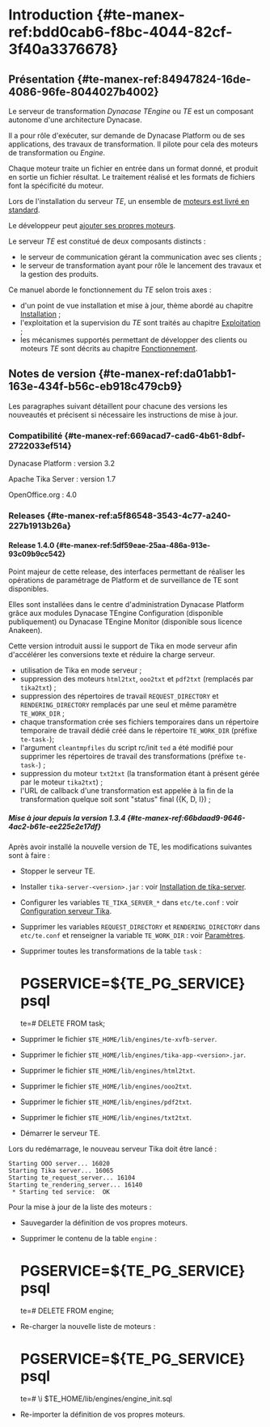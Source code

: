 # Introduction {#te-manex-ref:bdd0cab6-f8bc-4044-82cf-3f40a3376678}

## Présentation {#te-manex-ref:84947824-16de-4086-96fe-8044027b4002}

Le serveur de transformation *Dynacase TEngine* ou *TE* est un composant
autonome d'une architecture Dynacase.

Il a pour rôle d'exécuter, sur demande de Dynacase Platform ou de ses
applications, des travaux de transformation. Il pilote pour cela des moteurs de
transformation ou *Engine*.

Chaque moteur traite un fichier en entrée dans un format donné, et produit en
sortie un fichier résultat. Le traitement réalisé et les formats de fichiers
font la spécificité du moteur.

Lors de l'installation du serveur *TE*, un ensemble de [moteurs est livré en
standard][std_engines].

Le développeur peut [ajouter ses propres moteurs][add_engines].

Le serveur *TE* est constitué de deux composants distincts :

* le serveur de communication gérant la communication avec ses clients ;
* le serveur de transformation ayant pour rôle le lancement des travaux et la
  gestion des produits.

Ce manuel aborde le fonctionnement du *TE* selon trois axes :

* d'un point de vue installation et mise à jour, thème abordé au chapitre
  [Installation][installation] ;
* l'exploitation et la supervision du *TE* sont traités au chapitre
  [Exploitation][exploitation] ;
* les mécanismes supportés permettant de développer des clients ou moteurs *TE*
  sont décrits au chapitre [Fonctionnement][fonctionnement].

## Notes de version {#te-manex-ref:da01abb1-163e-434f-b56c-eb918c479cb9}

Les paragraphes suivant détaillent pour chacune des versions les nouveautés
et précisent si nécessaire les instructions de mise à jour.

### Compatibilité {#te-manex-ref:669acad7-cad6-4b61-8dbf-2722033ef514}

Dynacase Platform
:  version 3.2

Apache Tika Server
:  version 1.7

OpenOffice.org
:  4.0

### Releases {#te-manex-ref:a5f86548-3543-4c77-a240-227b1913b26a}

#### Release 1.4.0 {#te-manex-ref:5df59eae-25aa-486a-913e-93c09b9cc542}

Point majeur de cette release, des interfaces permettant de réaliser les
opérations de paramétrage de Platform et de surveillance de TE sont
disponibles.

Elles sont installées dans le centre d'administration Dynacase Platform grâce
aux modules Dynacase TEngine Configuration (disponible publiquement) ou
Dynacase TEngine Monitor (disponible sous licence Anakeen).

Cette version introduit aussi le support de Tika en mode serveur afin
d'accélérer les conversions texte et réduire la charge serveur.

* utilisation de Tika en mode serveur ;
* suppression des moteurs `html2txt`, `ooo2txt` et `pdf2txt` (remplacés par
  `tika2txt`) ;
* suppression des répertoires de travail `REQUEST_DIRECTORY` et
  `RENDERING_DIRECTORY` remplacés par une seul et même paramètre `TE_WORK_DIR`
  ;
* chaque transformation crée ses fichiers temporaires dans un répertoire
  temporaire de travail dédié créé dans le répertoire `TE_WORK_DIR` (préfixe
  `te-task-`);
* l'argument `cleantmpfiles` du script rc/init `ted` a été modifié pour
  supprimer les répertoires de travail des transformations (préfixe `te-task-`)
  ;
* suppression du moteur `txt2txt` (la transformation étant à présent gérée par
  le moteur `tika2txt`) ;
* l'URL de callback d'une transformation est appelée à la fin de la
  transformation quelque soit sont "status" final ({K, D, I}) ;

##### Mise à jour depuis la version 1.3.4 {#te-manex-ref:66bdaad9-9646-4ac2-b61e-ee225e2e17df}

Après avoir installé la nouvelle version de TE, les modifications suivantes
sont à faire :

* Stopper le serveur TE.
* Installer `tika-server-<version>.jar` : voir [Installation de
  tika-server](#tika-server).
* Configurer les variables `TE_TIKA_SERVER_*` dans `etc/te.conf` : voir
  [Configuration serveur Tika](#te-manex-ref:0260dfe8-d1c9-40c8-b2ba-666988ae4c09).
* Supprimer les variables `REQUEST_DIRECTORY` et `RENDERING_DIRECTORY` dans
  `etc/te.conf` et renseigner la variable `TE_WORK_DIR` : voir
  [Paramètres](#te-manex-ref:0260dfe8-d1c9-40c8-b2ba-666988ae4c09).
* Supprimer toutes les transformations de la table `task` :

    # PGSERVICE=${TE_PG_SERVICE} psql
    te=# DELETE FROM task;

* Supprimer le fichier `$TE_HOME/lib/engines/te-xvfb-server`.
* Supprimer le fichier `$TE_HOME/lib/engines/tika-app-<version>.jar`.
* Supprimer le fichier `$TE_HOME/lib/engines/html2txt`.
* Supprimer le fichier `$TE_HOME/lib/engines/ooo2txt`.
* Supprimer le fichier `$TE_HOME/lib/engines/pdf2txt`.
* Supprimer le fichier `$TE_HOME/lib/engines/txt2txt`.
* Démarrer le serveur TE.

Lors du redémarrage, le nouveau serveur Tika doit être lancé :

    Starting OOO server... 16020
    Starting Tika server... 16065
    Starting te_request_server... 16104
    Starting te_rendering_server... 16140
     * Starting ted service:  OK

Pour la mise à jour de la liste des moteurs :

* Sauvegarder la définition de vos propres moteurs.
* Supprimer le contenu de la table `engine` :

    # PGSERVICE=${TE_PG_SERVICE} psql
    te=# DELETE FROM engine;

* Re-charger la nouvelle liste de moteurs :

    # PGSERVICE=${TE_PG_SERVICE} psql
    te=# \i $TE_HOME/lib/engines/engine_init.sql

* Re-importer la définition de vos propres moteurs.

<!-- links -->
[std_engines]: #te-manex-ref:49dd054a-e596-4ebe-9e75-adca937f630b
[add_engines]: #te-manex-ref:87061b8c-19ca-4a7b-b370-706ae3fe1160
[installation]: #te-manex-ref:99a9bb66-739f-4fa4-88f9-fe236a9a8e7c
[exploitation]: #te-manex-ref:cdff4ee0-3ed7-4293-8de9-ab53dc8ad312
[fonctionnement]: #te-manex-ref:674a6c70-eb4e-415d-8f03-5a2a7142578e
